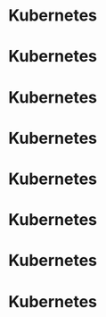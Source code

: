 # Kubernetes
# Kubernetes
# Kubernetes
# Kubernetes
# Kubernetes
# Kubernetes
# Kubernetes
# Kubernetes
